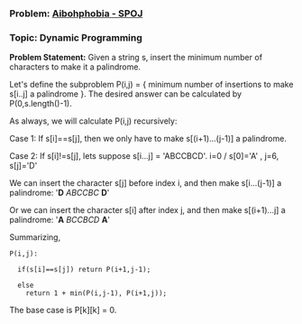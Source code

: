 ### Problem: [Aibohphobia - SPOJ](https://www.spoj.com/problems/AIBOHP/)
### Topic: Dynamic Programming

__Problem Statement:__ Given a string s, insert the minimum number of characters to make it a palindrome.

Let's define the subproblem P(i,j) = { minimum number of insertions to make s[i..j] a palindrome }.
The desired answer can be calculated by P(0,s.length()-1).

As always, we will calculate P(i,j) recursively:

Case 1: If s[i]==s[j], then we only have to make s[(i+1)...(j-1)] a palindrome.

Case 2: If s[i]!=s[j], lets suppose s[i...j] = 'ABCCBCD'. i=0 / s[0]='A' , j=6, s[j]='D'

We can insert the character s[j] before index i, and then make s[i...(j-1)] a palindrome: '__D__ _ABCCBC_ __D__'

Or we can insert the character s[i] after index j, and then make s[(i+1)...j] a palindrome: '__A__ _BCCBCD_ __A__'

Summarizing,

```
P(i,j):

  if(s[i]==s[j]) return P(i+1,j-1);

  else
    return 1 + min(P(i,j-1), P(i+1,j));

```

The base case is P[k][k] = 0.
